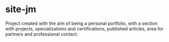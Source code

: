 # site-jm
Project created with the aim of being a personal portfolio, with a section with projects, specializations and certifications, published articles, area for partners and professional contact.
